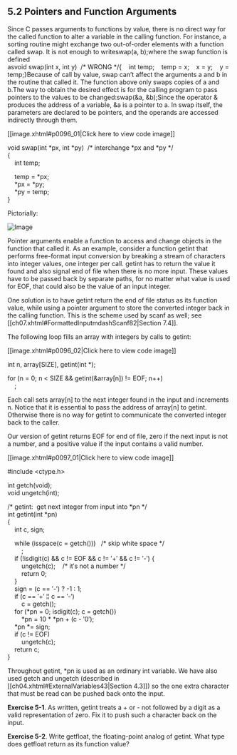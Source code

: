 ## 5.2 Pointers and Function Arguments

Since C passes arguments to functions by value, there is no direct way for the called function to alter a variable in the calling function. For instance, a sorting routine might exchange two out-of-order elements with a function called swap. It is not enough to writeswap(a, b);where the swap function is defined asvoid swap(int x, int y)  /* WRONG */{    int temp;    temp = x;    x = y;    y = temp;}Because of call by value, swap can’t affect the arguments a and b in the routine that called it. The function above only swaps copies of a and b.The way to obtain the desired effect is for the calling program to pass pointers to the values to be changed:swap(&a, &b);Since the operator & produces the address of a variable, &a is a pointer to a. In swap itself, the parameters are declared to be pointers, and the operands are accessed indirectly through them.

[[image.xhtml#p0096_01|Click here to view code image]]

void swap(int \*px, int \*py)  /\* interchange \*px and \*py \*/  
{  
    int temp;  
  
    temp = \*px;  
    \*px = \*py;  
    \*py = temp;  
}

Pictorially:

![Image](/C%20Programming%20Language,%202nd%20Edition%20(Brian%20W.%20Kernighan,%20Dennis%20M.%20Ritchie)%20(Z-Library)/images/96med01.jpg)

Pointer arguments enable a function to access and change objects in the function that called it. As an example, consider a function getint that performs free-format input conversion by breaking a stream of characters into integer values, one integer per call. getint has to return the value it found and also signal end of file when there is no more input. These values have to be passed back by separate paths, for no matter what value is used for EOF, that could also be the value of an input integer.

One solution is to have getint return the end of file status as its function value, while using a pointer argument to store the converted integer back in the calling function. This is the scheme used by scanf as well; see [[ch07.xhtml#FormattedInputmdashScanf82|Section 7.4]].

The following loop fills an array with integers by calls to getint:

[[image.xhtml#p0096_02|Click here to view code image]]

int n, array\[SIZE\], getint(int \*);  
  
for (n = 0; n < SIZE && getint(&array\[n\]) != EOF; n++)  
    ;

Each call sets array\[n\] to the next integer found in the input and increments n. Notice that it is essential to pass the address of array\[n\] to getint. Otherwise there is no way for getint to communicate the converted integer back to the caller.

Our version of getint returns EOF for end of file, zero if the next input is not a number, and a positive value if the input contains a valid number.

[[image.xhtml#p0097_01|Click here to view code image]]

#include <ctype.h>  
  
int getch(void);  
void ungetch(int);  
  
/\* getint:  get next integer from input into \*pn \*/  
int getint(int \*pn)  
{  
    int c, sign;  
  
    while (isspace(c = getch()))   /\* skip white space \*/  
        ;  
    if (!isdigit(c) && c != EOF && c != ′+′ && c != ′-′) {  
        ungetch(c);    /\* it′s not a number \*/  
        return 0;  
    }  
    sign = (c == ′-′) ? -1 : 1;  
    if (c == ′+′ ¦¦ c == ′-′)  
        c = getch();  
    for (\*pn = 0; isdigit(c); c = getch())  
        \*pn = 10 \* \*pn + (c - ′0′);  
    \*pn \*\= sign;  
    if (c != EOF)  
        ungetch(c);  
    return c;  
}

Throughout getint, \*pn is used as an ordinary int variable. We have also used getch and ungetch (described in [[ch04.xhtml#ExternalVariables43|Section 4.3]]) so the one extra character that must be read can be pushed back onto the input.

**Exercise 5-1**. As written, getint treats a + or \- not followed by a digit as a valid representation of zero. Fix it to push such a character back on the input.

**Exercise 5-2**. Write getfloat, the floating-point analog of getint. What type does getfloat return as its function value?

